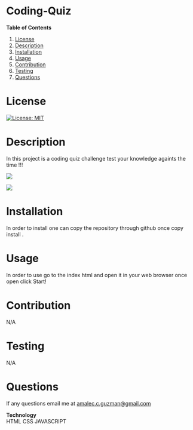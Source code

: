 # Coding-Quiz 

                 
**Table of Contents**
1. [License](#license)
2. [Description](#description)
3. [Installation](#installation) 
4. [Usage](#usage)  
5. [Contribution](#contribution)
6. [Testing](#testing) 
7. [Questions](#questions)  


# **License** 

[![License: MIT](https://img.shields.io/badge/License-MIT-yellow.svg)](https://opensource.org/licenses/MIT)

# **Description** 
  In this project is a coding quiz challenge test your knowledge againts the time !!! 
 
   
 
 ![](images/Screentshot%20(35).png) 
 
 
 ![](images/Screentshot%20(36).png) 

  

# **Installation** 
  
In order to install one can copy the repository through github once copy install .

# **Usage** 
        
 In order to use go to the index html and open it in your web browser once open click Start!

# **Contribution** 

N/A 

# **Testing** 

N/A 

# **Questions** 

If any questions email me at amalec.c.guzman@gmail.com 

**Technology**  
 HTML 
 CSS 
 JAVASCRIPT 
 
